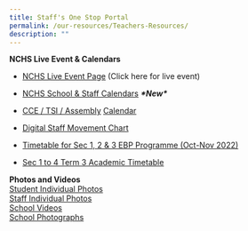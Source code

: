 ```yaml
---
title: Staff's One Stop Portal
permalink: /our-resources/Teachers-Resources/
description: ""
---
```

**NCHS Live Event & Calendars**<br>
*   [NCHS Live Event Page](https://www.google.com/url?q=https%3A%2F%2Fgo.gov.sg%2Fnchs-live&sa=D&sntz=1&usg=AOvVaw0l9o1DpgtbcLBQMS7Ow8j6) (Click here for live event)
    
*   [NCHS School & Staff Calendars](https://sites.google.com/moe.edu.sg/nchs-onestop-staff/nchs-staff-calendar?authuser=0)  _**\*New\***_
    
*   [C](https://docs.google.com/spreadsheets/d/1-VbLmBSi5UDXj_ElVm3A_wcaFnmo6MRh/edit?usp=sharing&ouid=107463612220364539486&rtpof=true&sd=true)[CE / TSI / Assembly](https://docs.google.com/spreadsheets/d/1-VbLmBSi5UDXj_ElVm3A_wcaFnmo6MRh/edit?usp=sharing&ouid=107463612220364539486&rtpof=true&sd=true) [Calendar](https://docs.google.com/spreadsheets/d/1-VbLmBSi5UDXj_ElVm3A_wcaFnmo6MRh/edit?usp=sharing&ouid=107463612220364539486&rtpof=true&sd=true)
    
*   [Digital Staff Movement Chart](https://sites.google.com/moe.edu.sg/nchs-onestop-staff/digital-staff-movement?authuser=0)
    
*   [Timetable for Sec 1, 2 & 3 EBP Programme (Oct-Nov 2022)](https://drive.google.com/drive/folders/1k72-HLhnC6FKaeEGDJAMkcr_fapEeUQx?usp=sharing) 
    
*   [Sec 1 to 4 Term 3 Academic Timetable](https://drive.google.com/drive/folders/1aGZqASMNs0pPdVXJOFMi1S0Z49QRWh58?usp=sharing)


**Photos and Videos**<br>
[Student Individual Photos](https://drive.google.com/drive/folders/0B0NLoi7jhnNmMHBTNjZhVWl4M1U?usp=sharing)  
[Staff Individual Photos](https://drive.google.com/drive/folders/0B0NLoi7jhnNmT0dSTkxMWkUyMlE?usp=sharing)  
[School Videos](https://drive.google.com/drive/folders/0B0NLoi7jhnNmcnZwdENPcU40TXM?usp=sharing)  
[School Photographs](https://drive.google.com/drive/folders/0B0NLoi7jhnNmNWFNV2c2OHdtdVE?usp=sharing)

